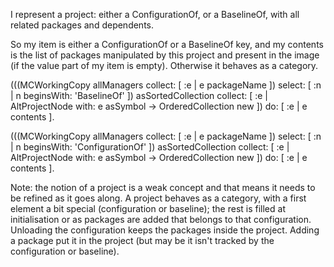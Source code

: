 I represent a project: either a ConfigurationOf, or a BaselineOf, with all related packages and dependents.

So my item is either a ConfigurationOf or a BaselineOf key, and my contents is the list of packages manipulated by this project and present in the image (if the value part of my item is empty). Otherwise it behaves as a category.

(((MCWorkingCopy allManagers collect:  [ :e |
	e packageName  ]) select: [ :n | n beginsWith: 'BaselineOf' ]) asSortedCollection collect: [ :e | AltProjectNode with: e asSymbol -> OrderedCollection new ]) do: [ :e | e contents ].

(((MCWorkingCopy allManagers collect:  [ :e |
	e packageName  ]) select: [ :n | n beginsWith: 'ConfigurationOf' ]) asSortedCollection collect: [ :e | AltProjectNode with: e asSymbol -> OrderedCollection new ]) do: [ :e | e contents ].

Note: the notion of a project is a weak concept and that means it needs to be refined as it goes along. A project behaves as a category, with a first element a bit special (configuration or baseline); the rest is filled at initialisation or as packages are added that belongs to that configuration. Unloading the configuration keeps the packages inside the project. Adding a package put it in the project (but may be it isn't tracked by the configuration or baseline). 